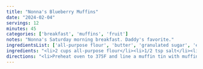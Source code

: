 ```yaml
---
title: "Nonna's Blueberry Muffins"
date: "2024-02-04"
servings: 12
minutes: 45
categories: ['breakfast', 'muffins', 'fruit']
notes: "Nonna's Saturday morning breakfast. Daddy's favorite."
ingredientsList: ['all-purpose flour', 'butter', 'granulated sugar', 'eggs', 'milk', 'blueberries']
ingredients: "<li>2 cups all-purpose flour</li><li>1/2 tsp salt</li><li>2 tsp baking powder</li><li>1/2 cup (1 stick) butter, softened</li><li>1 1/4 cup granulated sugar</li><li>2 eggs</li><li>1/2 cup milk</li><li>2 1/2 cups blueberries</li><li>2 tbsp sugar (for topping)</li>"
directions: "<li>Preheat oven to 375F and line a muffin tin with muffin liners; set aside.</li><li>In a medium bowl, combine flour, salt, and baking powder. Set aside.</li><li>In a separate large mixing bowl, cream together the butter and sugar, then beat in the eggs.</li><li>Slowly alternate adding in the flour mixture and the milk, then fold in the blueberries by hand. Make sure not to over-mix your dough, or you'll end up with dense muffins!</li><li>Line a muffin tin with wrappers, and fill the cups about 3/4 full. Generously sprinkle sugar over each muffin. This will give them a nice crunchy top.</li><li>Bake for 25-30 minutes or until golden brown. Let cool in the tin for about 5 minutes to set, then serve warm with salted butter.</li>"
---
```

